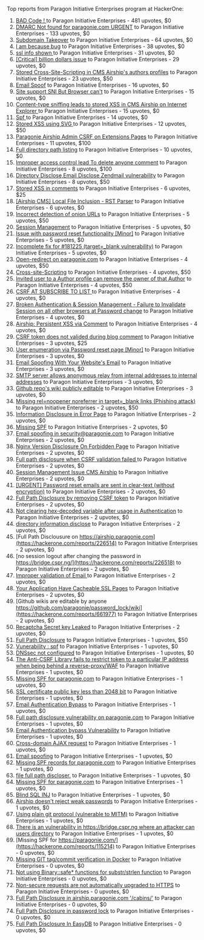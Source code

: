 Top reports from Paragon Initiative Enterprises program at HackerOne:

1. [BAD Code ! ](https://hackerone.com/reports/180074) to Paragon Initiative Enterprises - 481 upvotes, $0
2. [DMARC  Not found for paragonie.com   URGENT](https://hackerone.com/reports/179828) to Paragon Initiative Enterprises - 133 upvotes, $0
3. [Subdomain Takeover](https://hackerone.com/reports/180393) to Paragon Initiative Enterprises - 64 upvotes, $0
4. [I am because bug](https://hackerone.com/reports/226094) to Paragon Initiative Enterprises - 38 upvotes, $0
5. [ssl info shown ](https://hackerone.com/reports/149369) to Paragon Initiative Enterprises - 31 upvotes, $0
6. [[Critical] billion dollars issue](https://hackerone.com/reports/244836) to Paragon Initiative Enterprises - 29 upvotes, $0
7. [Stored Cross-Site-Scripting in CMS Airship's  authors profiles](https://hackerone.com/reports/148741) to Paragon Initiative Enterprises - 23 upvotes, $50
8. [Email Spoof](https://hackerone.com/reports/115452) to Paragon Initiative Enterprises - 16 upvotes, $0
9. [Site support SNI But Browser can't](https://hackerone.com/reports/149442) to Paragon Initiative Enterprises - 15 upvotes, $0
10. [Content-type sniffing leads to stored XSS in CMS Airship on Internet Explorer ](https://hackerone.com/reports/151231) to Paragon Initiative Enterprises - 15 upvotes, $0
11. [Spf ](https://hackerone.com/reports/116927) to Paragon Initiative Enterprises - 14 upvotes, $0
12. [Stored XSS using  SVG ](https://hackerone.com/reports/148853) to Paragon Initiative Enterprises - 12 upvotes, $50
13. [Paragonie Airship Admin CSRF on Extensions Pages](https://hackerone.com/reports/243094) to Paragon Initiative Enterprises - 11 upvotes, $100
14. [Full directory path listing](https://hackerone.com/reports/230098) to Paragon Initiative Enterprises - 10 upvotes, $0
15. [Improper access control lead  To delete anyone comment](https://hackerone.com/reports/273805) to Paragon Initiative Enterprises - 8 upvotes, $100
16. [Directory Disclose,Email Disclose Zendmail vulnerability](https://hackerone.com/reports/228112) to Paragon Initiative Enterprises - 8 upvotes, $50
17. [Stored XSS in comments](https://hackerone.com/reports/148751) to Paragon Initiative Enterprises - 6 upvotes, $25
18. [[Airship CMS] Local File Inclusion - RST Parser](https://hackerone.com/reports/179034) to Paragon Initiative Enterprises - 6 upvotes, $0
19. [Incorrect detection of onion URLs](https://hackerone.com/reports/181210) to Paragon Initiative Enterprises - 5 upvotes, $50
20. [Session Management](https://hackerone.com/reports/145300) to Paragon Initiative Enterprises - 5 upvotes, $0
21. [Issue with password reset functionality [Minor]](https://hackerone.com/reports/149027) to Paragon Initiative Enterprises - 5 upvotes, $0
22. [Incomplete fix for #181225 (target=_blank vulnerability)](https://hackerone.com/reports/226104) to Paragon Initiative Enterprises - 5 upvotes, $0
23. [Open-redirect on paragonie.com](https://hackerone.com/reports/113112) to Paragon Initiative Enterprises - 4 upvotes, $50
24. [Cross-site-Scripting](https://hackerone.com/reports/226203) to Paragon Initiative Enterprises - 4 upvotes, $50
25. [Invited user to a Author profile can remove the owner of that Author](https://hackerone.com/reports/274541) to Paragon Initiative Enterprises - 4 upvotes, $50
26. [CSRF  AT SUBSCRIBE TO LIST ](https://hackerone.com/reports/115323) to Paragon Initiative Enterprises - 4 upvotes, $0
27. [Broken Authentication & Session Management - Failure to Invalidate Session on all other browsers at Password change](https://hackerone.com/reports/226712) to Paragon Initiative Enterprises - 4 upvotes, $0
28. [Airship: Persistent XSS via Comment](https://hackerone.com/reports/301973) to Paragon Initiative Enterprises - 4 upvotes, $0
29. [CSRF token does not valided during blog comment](https://hackerone.com/reports/273998) to Paragon Initiative Enterprises - 3 upvotes, $25
30. [User enumeration  via Password reset page [Minor]](https://hackerone.com/reports/148911) to Paragon Initiative Enterprises - 3 upvotes, $0
31. [Email Spoofing With Your Website's Email](https://hackerone.com/reports/163156) to Paragon Initiative Enterprises - 3 upvotes, $0
32. [SMTP server allows anonymous relay from internal addresses to internal addresses](https://hackerone.com/reports/144385) to Paragon Initiative Enterprises - 3 upvotes, $0
33. [Github repo's wiki publicly editable](https://hackerone.com/reports/461429) to Paragon Initiative Enterprises - 3 upvotes, $0
34. [Missing rel=noopener noreferrer in target=_blank links (Phishing attack)](https://hackerone.com/reports/181225) to Paragon Initiative Enterprises - 2 upvotes, $50
35. [Information Disclosure in Error Page](https://hackerone.com/reports/115219) to Paragon Initiative Enterprises - 2 upvotes, $0
36. [Missing SPF](https://hackerone.com/reports/115294) to Paragon Initiative Enterprises - 2 upvotes, $0
37. [Email spoofing in security@paragonie.com](https://hackerone.com/reports/148763) to Paragon Initiative Enterprises - 2 upvotes, $0
38. [Nginx Version Disclosure On Forbidden Page](https://hackerone.com/reports/148768) to Paragon Initiative Enterprises - 2 upvotes, $0
39. [Full path disclosure when CSRF validation failed ](https://hackerone.com/reports/148890) to Paragon Initiative Enterprises - 2 upvotes, $0
40. [Session Management Issue CMS Airship](https://hackerone.com/reports/148914) to Paragon Initiative Enterprises - 2 upvotes, $0
41. [[URGENT] Password reset emails are sent in clear-text (without encryption)](https://hackerone.com/reports/149028) to Paragon Initiative Enterprises - 2 upvotes, $0
42. [Full Path Disclosure by removing CSRF token](https://hackerone.com/reports/150018) to Paragon Initiative Enterprises - 2 upvotes, $0
43. [Not clearing hex-decoded variable after usage in Authentication](https://hackerone.com/reports/168293) to Paragon Initiative Enterprises - 2 upvotes, $0
44. [directory information disclose](https://hackerone.com/reports/226212) to Paragon Initiative Enterprises - 2 upvotes, $0
45. [Full Path Disclousure on https://airship.paragonie.com](https://hackerone.com/reports/226514) to Paragon Initiative Enterprises - 2 upvotes, $0
46. [no session logout after changing the password  in https://bridge.cspr.ng/](https://hackerone.com/reports/226518) to Paragon Initiative Enterprises - 2 upvotes, $0
47. [Improper validation of Email ](https://hackerone.com/reports/226334) to Paragon Initiative Enterprises - 2 upvotes, $0
48. [Your Application Have Cacheable SSL Pages](https://hackerone.com/reports/115296) to Paragon Initiative Enterprises - 2 upvotes, $0
49. [Github wikis are editable by anyone https://github.com/paragonie/password_lock/wiki](https://hackerone.com/reports/661977) to Paragon Initiative Enterprises - 2 upvotes, $0
50. [Recaptcha Secret key Leaked](https://hackerone.com/reports/1416665) to Paragon Initiative Enterprises - 2 upvotes, $0
51. [Full Path Disclosure](https://hackerone.com/reports/115337) to Paragon Initiative Enterprises - 1 upvotes, $50
52. [Vunerability : spf](https://hackerone.com/reports/130990) to Paragon Initiative Enterprises - 1 upvotes, $0
53. [DNSsec not configured](https://hackerone.com/reports/115246) to Paragon Initiative Enterprises - 1 upvotes, $0
54. [The Anti-CSRF Library fails to restrict token to a particular IP address when being behind a reverse-proxy/WAF](https://hackerone.com/reports/134894) to Paragon Initiative Enterprises - 1 upvotes, $0
55. [Missing SPF for paragonie.com](https://hackerone.com/reports/115315) to Paragon Initiative Enterprises - 1 upvotes, $0
56. [SSL certificate public key less than 2048 bit](https://hackerone.com/reports/115271) to Paragon Initiative Enterprises - 1 upvotes, $0
57. [Email Authentication Bypass](https://hackerone.com/reports/135283) to Paragon Initiative Enterprises - 1 upvotes, $0
58. [Full path disclosure vulnerability on paragonie.com](https://hackerone.com/reports/145260) to Paragon Initiative Enterprises - 1 upvotes, $0
59. [Email Authentication bypass Vulnerability](https://hackerone.com/reports/115245) to Paragon Initiative Enterprises - 1 upvotes, $0
60. [Cross-domain AJAX request](https://hackerone.com/reports/113339) to Paragon Initiative Enterprises - 1 upvotes, $0
61. [Email spoofing](https://hackerone.com/reports/115232) to Paragon Initiative Enterprises - 1 upvotes, $0
62. [Missing SPF records for paragonie.com](https://hackerone.com/reports/115250) to Paragon Initiative Enterprises - 1 upvotes, $0
63. [file full path discloser.](https://hackerone.com/reports/116057) to Paragon Initiative Enterprises - 1 upvotes, $0
64. [Missing SPF for paragonie.com](https://hackerone.com/reports/115390) to Paragon Initiative Enterprises - 1 upvotes, $0
65. [Blind SQL INJ](https://hackerone.com/reports/115304) to Paragon Initiative Enterprises - 1 upvotes, $0
66. [Airship doesn't reject weak passwords](https://hackerone.com/reports/148903) to Paragon Initiative Enterprises - 1 upvotes, $0
67. [Using plain git protocol (vulnerable to MITM)](https://hackerone.com/reports/181214) to Paragon Initiative Enterprises - 1 upvotes, $0
68. [There is an vulnerability in https://bridge.cspr.ng where an attacker can users directory](https://hackerone.com/reports/226505) to Paragon Initiative Enterprises - 1 upvotes, $0
69. [Missing SPF for https://paragonie.com/](https://hackerone.com/reports/115214) to Paragon Initiative Enterprises - 0 upvotes, $0
70. [Missing GIT tag/commit verification in Docker](https://hackerone.com/reports/181212) to Paragon Initiative Enterprises - 0 upvotes, $0
71. [Not using Binary::safe* functions for substr/strlen function](https://hackerone.com/reports/181315) to Paragon Initiative Enterprises - 0 upvotes, $0
72. [Non-secure requests are not automatically upgraded to HTTPS](https://hackerone.com/reports/241950) to Paragon Initiative Enterprises - 0 upvotes, $0
73. [Full Path Disclosure in airship.paragonie.com '/cabins/'](https://hackerone.com/reports/226343) to Paragon Initiative Enterprises - 0 upvotes, $0
74. [Full Path Disclosure in password lock](https://hackerone.com/reports/115422) to Paragon Initiative Enterprises - 0 upvotes, $0
75. [Full Path Disclosure In EasyDB](https://hackerone.com/reports/119494) to Paragon Initiative Enterprises - 0 upvotes, $0
